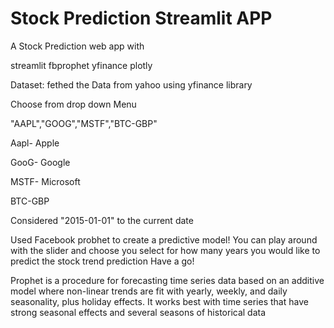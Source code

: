 # Stock Prediction Streamlit APP

 A Stock Prediction web app with

streamlit
fbprophet
yfinance
plotly

Dataset: fethed the Data from yahoo using yfinance library

Choose from drop down Menu 

"AAPL","GOOG","MSTF","BTC-GBP"

Aapl- Apple

GooG- Google

MSTF- Microsoft

BTC-GBP

Considered "2015-01-01" to the current date

Used Facebook probhet to create a predictive model! 
You can play around with the slider and choose you select for how many years you would like to predict the stock trend prediction
Have a go!

Prophet is a procedure for forecasting time series data based on an additive model where non-linear trends are fit with yearly, weekly, and daily seasonality, plus holiday effects. 
It works best with time series that have strong seasonal effects and several seasons of historical data
